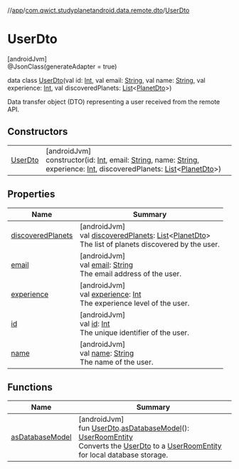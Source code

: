 //[app](../../../index.md)/[com.qwict.studyplanetandroid.data.remote.dto](../index.md)/[UserDto](index.md)

# UserDto

[androidJvm]\
@JsonClass(generateAdapter = true)

data class [UserDto](index.md)(val id: [Int](https://kotlinlang.org/api/latest/jvm/stdlib/kotlin/-int/index.html), val email: [String](https://kotlinlang.org/api/latest/jvm/stdlib/kotlin/-string/index.html), val name: [String](https://kotlinlang.org/api/latest/jvm/stdlib/kotlin/-string/index.html), val experience: [Int](https://kotlinlang.org/api/latest/jvm/stdlib/kotlin/-int/index.html), val discoveredPlanets: [List](https://kotlinlang.org/api/latest/jvm/stdlib/kotlin.collections/-list/index.html)&lt;[PlanetDto](../-planet-dto/index.md)&gt;)

Data transfer object (DTO) representing a user received from the remote API.

## Constructors

| | |
|---|---|
| [UserDto](-user-dto.md) | [androidJvm]<br>constructor(id: [Int](https://kotlinlang.org/api/latest/jvm/stdlib/kotlin/-int/index.html), email: [String](https://kotlinlang.org/api/latest/jvm/stdlib/kotlin/-string/index.html), name: [String](https://kotlinlang.org/api/latest/jvm/stdlib/kotlin/-string/index.html), experience: [Int](https://kotlinlang.org/api/latest/jvm/stdlib/kotlin/-int/index.html), discoveredPlanets: [List](https://kotlinlang.org/api/latest/jvm/stdlib/kotlin.collections/-list/index.html)&lt;[PlanetDto](../-planet-dto/index.md)&gt;) |

## Properties

| Name | Summary |
|---|---|
| [discoveredPlanets](discovered-planets.md) | [androidJvm]<br>val [discoveredPlanets](discovered-planets.md): [List](https://kotlinlang.org/api/latest/jvm/stdlib/kotlin.collections/-list/index.html)&lt;[PlanetDto](../-planet-dto/index.md)&gt;<br>The list of planets discovered by the user. |
| [email](email.md) | [androidJvm]<br>val [email](email.md): [String](https://kotlinlang.org/api/latest/jvm/stdlib/kotlin/-string/index.html)<br>The email address of the user. |
| [experience](experience.md) | [androidJvm]<br>val [experience](experience.md): [Int](https://kotlinlang.org/api/latest/jvm/stdlib/kotlin/-int/index.html)<br>The experience level of the user. |
| [id](id.md) | [androidJvm]<br>val [id](id.md): [Int](https://kotlinlang.org/api/latest/jvm/stdlib/kotlin/-int/index.html)<br>The unique identifier of the user. |
| [name](name.md) | [androidJvm]<br>val [name](name.md): [String](https://kotlinlang.org/api/latest/jvm/stdlib/kotlin/-string/index.html)<br>The name of the user. |

## Functions

| Name | Summary |
|---|---|
| [asDatabaseModel](../as-database-model.md) | [androidJvm]<br>fun [UserDto](index.md).[asDatabaseModel](../as-database-model.md)(): [UserRoomEntity](../../com.qwict.studyplanetandroid.data.local.schema/-user-room-entity/index.md)<br>Converts the [UserDto](index.md) to a [UserRoomEntity](../../com.qwict.studyplanetandroid.data.local.schema/-user-room-entity/index.md) for local database storage. |
